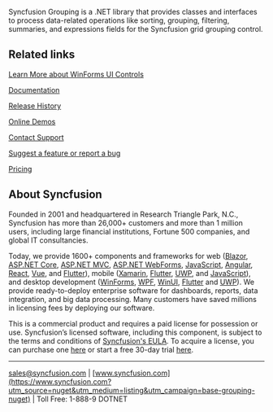 Syncfusion Grouping is a .NET library that provides classes and interfaces to process data-related operations like sorting, grouping, filtering, summaries, and expressions fields for the Syncfusion grid grouping control.

## Related links
[Learn More about WinForms UI Controls](https://www.syncfusion.com/winforms-ui-controls/datagrid?utm_source=nuget&utm_medium=listing&utm_campaign=base-grouping-nuget)

[Documentation](https://help.syncfusion.com/windowsforms/gridgrouping/overview?utm_source=nuget&utm_medium=listing&utm_campaign=base-grouping-nuget)

[Release History](https://help.syncfusion.com/windowsforms/release-notes/v19.4.0.56?utm_source=nuget&utm_medium=listing&utm_campaign=base-grouping-nuget)

[Online Demos](https://github.com/syncfusion/winforms-demos/?utm_source=nuget&utm_medium=listing&utm_campaign=base-grouping-nuget)

[Contact Support](https://www.syncfusion.com/support/directtrac/incidents/newincident/?utm_source=nuget&utm_medium=listing&utm_campaign=base-grouping-nuget)

[Suggest a feature or report a bug](https://www.syncfusion.com/feedback/winforms?utm_source=nuget&utm_medium=listing&utm_campaign=base-grouping-nuget)

[Pricing](https://www.syncfusion.com/sales/products/windowsforms?utm_source=nuget&utm_medium=listing&utm_campaign=base-grouping-nuget)

## About Syncfusion
Founded in 2001 and headquartered in Research Triangle Park, N.C., Syncfusion has more than 26,000+ customers and more than 1 million users, including large financial institutions, Fortune 500 companies, and global IT consultancies.

Today, we provide 1600+ components and frameworks for web ([Blazor](https://www.syncfusion.com/blazor-components?utm_source=nuget&utm_medium=listing&utm_campaign=base-grouping-nuget), [ASP.NET Core](https://www.syncfusion.com/aspnet-core-ui-controls?utm_source=nuget&utm_medium=listing&utm_campaign=base-grouping-nuget), [ASP.NET MVC](https://www.syncfusion.com/aspnet-mvc-ui-controls?utm_source=nuget&utm_medium=listing&utm_campaign=base-grouping-nuget), [ASP.NET WebForms](https://www.syncfusion.com/jquery/aspnet-webforms-ui-controls?utm_source=nuget&utm_medium=listing&utm_campaign=base-grouping-nuget), [JavaScript](https://www.syncfusion.com/javascript-ui-controls?utm_source=nuget&utm_medium=listing&utm_campaign=base-grouping-nuget), [Angular](https://www.syncfusion.com/angular-ui-components?utm_source=nuget&utm_medium=listing&utm_campaign=base-grouping-nuget), [React](https://www.syncfusion.com/react-ui-components?utm_source=nuget&utm_medium=listing&utm_campaign=base-grouping-nuget), [Vue](https://www.syncfusion.com/vue-ui-components?utm_source=nuget&utm_medium=listing&utm_campaign=base-grouping-nuget), and [Flutter](https://www.syncfusion.com/flutter-widgets?utm_source=nuget&utm_medium=listing&utm_campaign=base-grouping-nuget)), mobile ([Xamarin](https://www.syncfusion.com/xamarin-ui-controls?utm_source=nuget&utm_medium=listing&utm_campaign=base-grouping-nuget), [Flutter](https://www.syncfusion.com/flutter-widgets?utm_source=nuget&utm_medium=listing&utm_campaign=base-grouping-nuget), [UWP](https://www.syncfusion.com/uwp-ui-controls?utm_source=nuget&utm_medium=listing&utm_campaign=base-grouping-nuget), and [JavaScript](https://www.syncfusion.com/javascript-ui-controls?utm_source=nuget&utm_medium=listing&utm_campaign=base-grouping-nuget)), and desktop development ([WinForms](https://www.syncfusion.com/winforms-ui-controls?utm_source=nuget&utm_medium=listing&utm_campaign=base-grouping-nuget), [WPF](https://www.syncfusion.com/wpf-ui-controls?utm_source=nuget&utm_medium=listing&utm_campaign=base-grouping-nuget), [WinUI](https://www.syncfusion.com/winui-controls?utm_source=nuget&utm_medium=listing&utm_campaign=base-grouping-nuget), [Flutter](https://www.syncfusion.com/flutter-widgets?utm_source=nuget&utm_medium=listing&utm_campaign=base-grouping-nuget) and [UWP](https://www.syncfusion.com/uwp-ui-controls?utm_source=nuget&utm_medium=listing&utm_campaign=base-grouping-nuget)). We provide ready-to-deploy enterprise software for dashboards, reports, data integration, and big data processing. Many customers have saved millions in licensing fees by deploying our software.


This is a commercial product and requires a paid license for possession or use. Syncfusion’s licensed software, including this component, is subject to the terms and conditions of [Syncfusion's EULA](https://www.syncfusion.com/eula/es/?utm_source=nuget&utm_medium=listing&utm_campaign=base-grouping-nuget). To acquire a license, you can purchase one [here]( https://www.syncfusion.com/sales/products?utm_source=nuget&utm_medium=listing&utm_campaign=base-grouping-nuget) or start a free 30-day trial [here](https://www.syncfusion.com/account/manage-trials/start-trials?utm_source=nuget&utm_medium=listing&utm_campaign=base-grouping-nuget).

___

[sales@syncfusion.com](mailto:sales@syncfusion.com?Subject=Syncfusion%20Grouping%20Base-%20NuGet) | [www.syncfusion.com](https://www.syncfusion.com?utm_source=nuget&utm_medium=listing&utm_campaign=base-grouping-nuget) | Toll Free: 1-888-9 DOTNET


